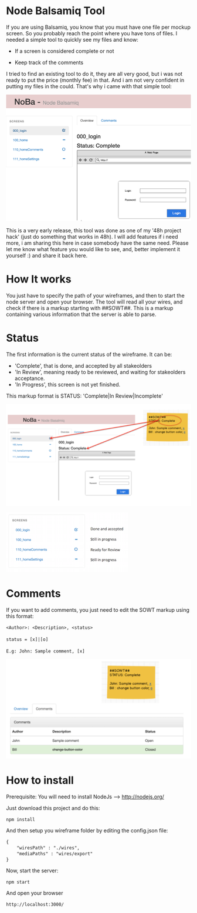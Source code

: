 Node Balsamiq Tool
================

If you are using Balsamiq, you know that you must have one file per mockup screen. 
So you probably reach the point where you have tons of files. I needed a simple tool to quickly see my files and know:

- If a screen is considered complete or not

- Keep track of the comments

I tried to find an existing tool to do it, they are all very good, but i was not ready to put the price (monthly fee) in that.
And i am not very confident in putting my files in the could.
That's why i came with that simple tool:

![overview](doc/screenshot.png "Node Basalmiq Tool")

This is a very early release, this tool was done as one of my '48h project hack' (just do something that works in 48h).
I will add features if i need more, i am sharing this here in case somebody have the same need. Please let me know what feature you would like to see, and,  better implement it yourself :) and share it back here.

# How It works

You just have to specify the path of your wireframes, and then to start the node server and open your browser.
The tool will read all your wires, and check if there is a markup starting with ##SOWT##. This is a markup containing various information that the server is able to parse.

# Status

The first information is the current status of the wireframe. It can be:
- 'Complete', that is done, and accepted by all stakeolders
- 'In Review', meaning ready to be reviewed, and waiting for stakeolders acceptance.
- 'In Progress', this screen is not yet finished.

This markup format is STATUS: 'Complete|In Review|Incomplete'

![overview](doc/markup.png "Status Information")


![Status](doc/markup2.png "Status")

# Comments

If you want to add comments, you just need to edit the SOWT markup using this format:

    <Author>: <Description>, <status>

    status = [x]|[o]

    E.g: John: Sample comment, [x]



![Comments](doc/comment.png "Comments")

# How to install

Prerequisite: You will need to install NodeJs --> http://nodejs.org/

Just download this project and do this:

    npm install

And then setup you wireframe folder by editing the config.json file:

    {
    	"wiresPath" : "./wires",	
    	"mediaPaths" : "wires/export"
    }

Now, start the server:

	npm start 

And open your browser

    http://localhost:3000/
